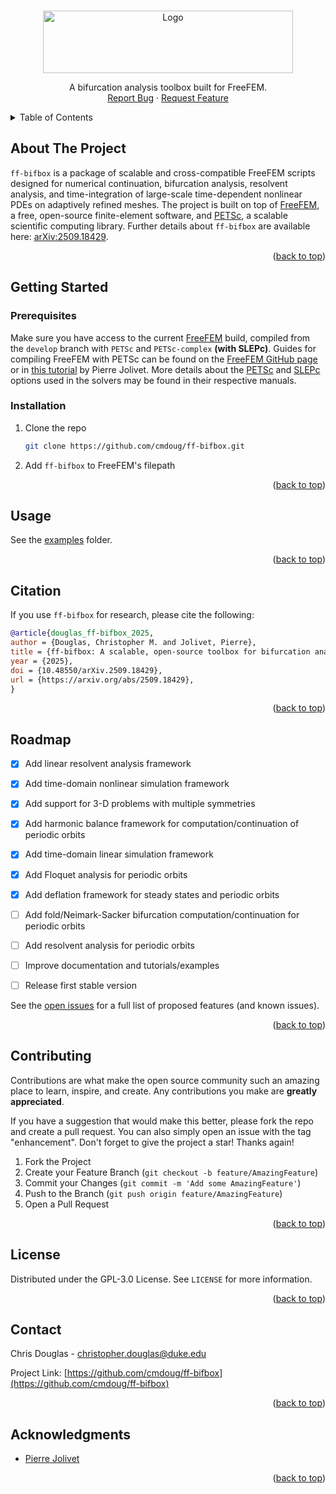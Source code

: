 <!-- TOP -->
<a name="readme-top"></a>

<!-- PROJECT LOGO -->
<br />
<div align="center">
  <a href="https://github.com/cmdoug/ff-bifbox">
    <img src="logo.svg" alt="Logo" width="400" height="100">
  </a>

  <p align="center">
    A bifurcation analysis toolbox built for FreeFEM.
    <br />
    <a href="https://github.com/cmdoug/ff-bifbox/issues">Report Bug</a>
    ·
    <a href="https://github.com/cmdoug/ff-bifbox/issues">Request Feature</a>
  </p>
</div>



<!-- TABLE OF CONTENTS -->
<details>
  <summary>Table of Contents</summary>
  <ol>
    <li>
      <a href="#about-the-project">About The Project</a>
    </li>
    <li>
      <a href="#getting-started">Getting Started</a>
      <ul>
        <li><a href="#prerequisites">Prerequisites</a></li>
        <li><a href="#installation">Installation</a></li>
      </ul>
    </li>
    <li><a href="#usage">Usage</a></li>
    <li><a href="#roadmap">Roadmap</a></li>
    <li><a href="#contributing">Contributing</a></li>
    <li><a href="#license">License</a></li>
    <li><a href="#contact">Contact</a></li>
    <li><a href="#acknowledgments">Acknowledgments</a></li>
  </ol>
</details>



<!-- ABOUT THE PROJECT -->
## About The Project

`ff-bifbox` is a package of scalable and cross-compatible FreeFEM scripts designed for numerical continuation, bifurcation analysis, resolvent analysis, and time-integration of large-scale time-dependent nonlinear PDEs on adaptively refined meshes. The project is built on top of [FreeFEM](https://freefem.org/), a free, open-source finite-element software, and [PETSc](https://petsc.org/), a scalable scientific computing library. Further details about `ff-bifbox` are available here: [arXiv:2509.18429](https://arxiv.org/abs/2509.18429).

<p align="right">(<a href="#readme-top">back to top</a>)</p>



<!-- GETTING STARTED -->
## Getting Started
### Prerequisites
Make sure you have access to the current [FreeFEM](https://freefem.org/) build, compiled from the `develop` branch with `PETSc` and `PETSc-complex` **(with SLEPc)**. Guides for compiling FreeFEM with PETSc can be found on the [FreeFEM GitHub page](https://github.com/FreeFem/FreeFem-sources) or in [this tutorial](https://joliv.et/FreeFem-tutorial/) by Pierre Jolivet. More details about the [PETSc](https://petsc.org/release/docs/manual/) and [SLEPc](http://slepc.upv.es/documentation/slepc.pdf) options used in the solvers may be found in their respective manuals.

### Installation

1. Clone the repo
   ```bash
   git clone https://github.com/cmdoug/ff-bifbox.git
   ```
2. Add `ff-bifbox` to FreeFEM's filepath

<p align="right">(<a href="#readme-top">back to top</a>)</p>



<!-- USAGE EXAMPLES -->
## Usage

See the [examples](https://github.com/cmdoug/ff-bifbox/tree/main/examples) folder.

<p align="right">(<a href="#readme-top">back to top</a>)</p>

<!-- CITATION -->
## Citation

If you use `ff-bifbox` for research, please cite the following:

```bibtex
@article{douglas_ff-bifbox_2025,
author = {Douglas, Christopher M. and Jolivet, Pierre},
title = {ff-bifbox: A scalable, open-source toolbox for bifurcation analysis of nonlinear PDEs}
year = {2025},
doi = {10.48550/arXiv.2509.18429},
url = {https://arxiv.org/abs/2509.18429},
}
```

<p align="right">(<a href="#readme-top">back to top</a>)</p>

<!-- ROADMAP -->
## Roadmap

- [x] Add linear resolvent analysis framework
- [x] Add time-domain nonlinear simulation framework
- [x] Add support for 3-D problems with multiple symmetries
- [x] Add harmonic balance framework for computation/continuation of periodic orbits
- [x] Add time-domain linear simulation framework
- [x] Add Floquet analysis for periodic orbits
- [x] Add deflation framework for steady states and periodic orbits
- [ ] Add fold/Neimark-Sacker bifurcation computation/continuation for periodic orbits
- [ ] Add resolvent analysis for periodic orbits
- [ ] Improve documentation and tutorials/examples
- [ ] Release first stable version


See the [open issues](https://github.com/cmdoug/ff-bifbox/issues) for a full list of proposed features (and known issues).

<p align="right">(<a href="#readme-top">back to top</a>)</p>



<!-- CONTRIBUTING -->
## Contributing

Contributions are what make the open source community such an amazing place to learn, inspire, and create. Any contributions you make are **greatly appreciated**.

If you have a suggestion that would make this better, please fork the repo and create a pull request. You can also simply open an issue with the tag "enhancement".
Don't forget to give the project a star! Thanks again!

1. Fork the Project
2. Create your Feature Branch (`git checkout -b feature/AmazingFeature`)
3. Commit your Changes (`git commit -m 'Add some AmazingFeature'`)
4. Push to the Branch (`git push origin feature/AmazingFeature`)
5. Open a Pull Request

<p align="right">(<a href="#readme-top">back to top</a>)</p>



<!-- LICENSE -->
## License

Distributed under the GPL-3.0 License. See `LICENSE` for more information.

<p align="right">(<a href="#readme-top">back to top</a>)</p>



<!-- CONTACT -->
## Contact

Chris Douglas - christopher.douglas@duke.edu

Project Link: [https://github.com/cmdoug/ff-bifbox](https://github.com/cmdoug/ff-bifbox)

<p align="right">(<a href="#readme-top">back to top</a>)</p>



<!-- ACKNOWLEDGMENTS -->
## Acknowledgments

* [Pierre Jolivet](https://joliv.et/)

<p align="right">(<a href="#readme-top">back to top</a>)</p>
